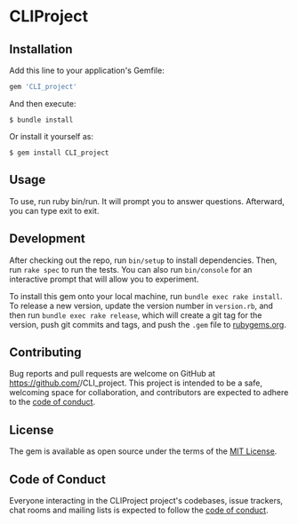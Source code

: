 # CLIProject


## Installation

Add this line to your application's Gemfile:

```ruby
gem 'CLI_project'
```

And then execute:

    $ bundle install

Or install it yourself as:

    $ gem install CLI_project

## Usage

To use, run ruby bin/run. It will prompt you to answer questions. Afterward, you can type exit to exit. 

## Development

After checking out the repo, run `bin/setup` to install dependencies. Then, run `rake spec` to run the tests. You can also run `bin/console` for an interactive prompt that will allow you to experiment.

To install this gem onto your local machine, run `bundle exec rake install`. To release a new version, update the version number in `version.rb`, and then run `bundle exec rake release`, which will create a git tag for the version, push git commits and tags, and push the `.gem` file to [rubygems.org](https://rubygems.org).

## Contributing

Bug reports and pull requests are welcome on GitHub at https://github.com/<tnhubbar>/CLI_project. This project is intended to be a safe, welcoming space for collaboration, and contributors are expected to adhere to the [code of conduct](https://github.com/<tnhubbar>/CLI_project/blob/master/CODE_OF_CONDUCT.md).


## License

The gem is available as open source under the terms of the [MIT License](https://opensource.org/licenses/MIT).

## Code of Conduct

Everyone interacting in the CLIProject project's codebases, issue trackers, chat rooms and mailing lists is expected to follow the [code of conduct](https://github.com/<tnhubbar>/CLI_project/blob/master/CODE_OF_CONDUCT.md).
